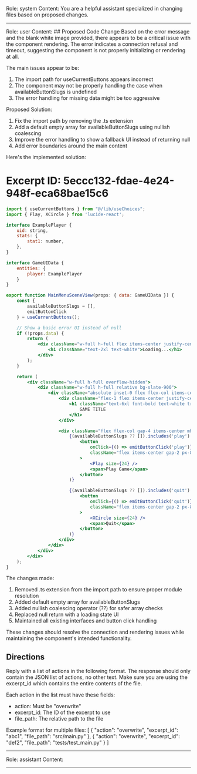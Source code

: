 Role: system
Content: You are a helpful assistant specialized in changing files based on proposed changes.
__________________
Role: user
Content: ## Proposed Code Change
Based on the error message and the blank white image provided, there appears to be a critical issue with the component rendering. The error indicates a connection refusal and timeout, suggesting the component is not properly initializing or rendering at all.

The main issues appear to be:
1. The import path for useCurrentButtons appears incorrect
2. The component may not be properly handling the case when availableButtonSlugs is undefined
3. The error handling for missing data might be too aggressive

Proposed Solution:
1. Fix the import path by removing the .ts extension
2. Add a default empty array for availableButtonSlugs using nullish coalescing
3. Improve the error handling to show a fallback UI instead of returning null
4. Add error boundaries around the main content

Here's the implemented solution:

# Excerpt ID: 5eccc132-fdae-4e24-948f-eca68bae15c6
```jsx main_game/templates/MainMenuScene.tsx
import { useCurrentButtons } from "@/lib/useChoices";
import { Play, XCircle } from 'lucide-react';

interface ExamplePlayer {
    uid: string,
    stats: {
        stat1: number,
    },
}

interface GameUIData {
    entities: {
        player: ExamplePlayer
    }
}

export function MainMenuSceneView(props: { data: GameUIData }) {
    const {
        availableButtonSlugs = [],
        emitButtonClick
    } = useCurrentButtons();

    // Show a basic error UI instead of null
    if (!props.data) {
        return (
            <div className="w-full h-full flex items-center justify-center bg-slate-900">
                <h1 className="text-2xl text-white">Loading...</h1>
            </div>
        );
    }

    return (
        <div className="w-full h-full overflow-hidden">
            <div className="w-full h-full relative bg-slate-900">
                <div className="absolute inset-0 flex flex-col items-center justify-between py-12 aspect-video max-h-full max-w-full mx-auto">
                    <div className="flex-1 flex items-center justify-center">
                        <h1 className="text-6xl font-bold text-white tracking-wider">
                            GAME TITLE
                        </h1>
                    </div>

                    <div className="flex flex-col gap-4 items-center mb-8">
                        {(availableButtonSlugs ?? []).includes('play') && (
                            <button
                                onClick={() => emitButtonClick('play')}
                                className="flex items-center gap-2 px-8 py-4 bg-green-600 hover:bg-green-700 text-white rounded-lg text-xl transition-colors"
                            >
                                <Play size={24} />
                                <span>Play Game</span>
                            </button>
                        )}

                        {(availableButtonSlugs ?? []).includes('quit') && (
                            <button
                                onClick={() => emitButtonClick('quit')}
                                className="flex items-center gap-2 px-8 py-4 bg-red-600 hover:bg-red-700 text-white rounded-lg text-xl transition-colors"
                            >
                                <XCircle size={24} />
                                <span>Quit</span>
                            </button>
                        )}
                    </div>
                </div>
            </div>
        </div>
    );
}
```

The changes made:
1. Removed .ts extension from the import path to ensure proper module resolution
2. Added default empty array for availableButtonSlugs
3. Added nullish coalescing operator (??) for safer array checks
4. Replaced null return with a loading state UI
5. Maintained all existing interfaces and button click handling

These changes should resolve the connection and rendering issues while maintaining the component's intended functionality.

## Directions
Reply with a list of actions in the following format. The response should only contain the JSON list of actions, no other text.
Make sure you are using the excerpt_id which contains the entire contents of the file.

Each action in the list must have these fields:
- action: Must be "overwrite"
- excerpt_id: The ID of the excerpt to use
- file_path: The relative path to the file

Example format for multiple files:
[
    {
        "action": "overwrite",
        "excerpt_id": "abc1",
        "file_path": "src/main.py"
    },
    {
        "action": "overwrite",
        "excerpt_id": "def2",
        "file_path": "tests/test_main.py"
    }
]
__________________
Role: assistant
Content: 
__________________
